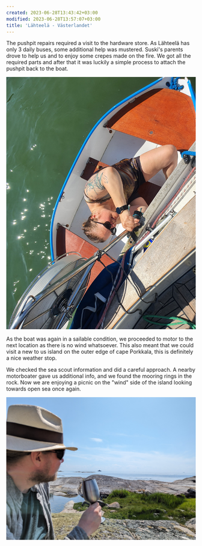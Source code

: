 ```yaml
---
created: 2023-06-28T13:43:42+03:00
modified: 2023-06-28T13:57:07+03:00
title: 'Lähteelä - Västerlandet'
---
```


The pushpit repairs required a visit to the hardware store. As Lähteelä has only 3 daily buses, some additional help was mustered. Suski's parents drove to help us and to enjoy some crepes made on the fire. We got all the required parts and after that it was luckily a simple process to attach the pushpit back to the boat. 

![Image](../2023/98282b1843e8ed8a341f15fa96a64836.jpg) 

As the boat was again in a sailable condition, we proceeded to motor to the next location as there is no wind whatsoever. This also meant that we could visit a new to us island on the outer edge of cape Porkkala, this is definitely a nice weather stop. 

We checked the sea scout information and did a careful approach. A nearby motorboater gave us additional info, and we found the mooring rings in the rock. Now we are enjoying a picnic on the "wind" side of the island looking towards open sea once again.

![Image](../2023/0452a66b35e8ef4fa6c8fdf22c67beaa.jpg)
